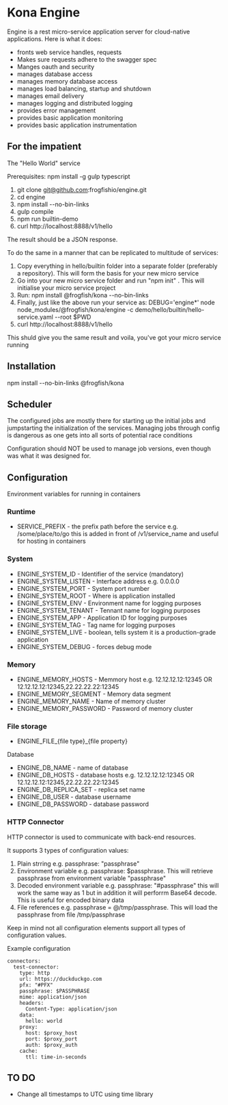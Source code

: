 # Kona Engine

Engine is a rest micro-service application server for cloud-native applications. Here is what it does:

- fronts web service handles, requests
- Makes sure requests adhere to the swagger spec
- Manges oauth and security
- manages database access
- manages memory database access
- manages load balancing, startup and shutdown
- manages email delivery
- manages logging and distributed logging
- provides error management
- provides basic application monitoring
- provides basic application instrumentation


## For the impatient

The "Hello World" service

Prerequisites: npm install -g gulp typescript

1. git clone git@github.com:frogfishio/engine.git
2. cd engine
3. npm install --no-bin-links
4. gulp compile
5. npm run builtin-demo
6. curl http://localhost:8888/v1/hello

The result should be a JSON response.

To do the same in a manner that can be replicated to multitude of services:

1. Copy everything in hello/builtin folder into a separate folder (preferably a repository). This will form the basis for your new micro service
2. Go into your new micro service folder and run "npm init" . This will initialise your micro service project
4. Run: npm install @frogfish/kona --no-bin-links
5. Finally, just like the above run your service as: DEBUG='engine\*' node node_modules/@frogfish/kona/engine -c demo/hello/builtin/hello-service.yaml --root \$PWD
6. curl http://localhost:8888/v1/hello

This shuld give you the same result and voila, you've got your micro service running

## Installation

npm install --no-bin-links @frogfish/kona

## Scheduler

The configured jobs are mostly there for starting up the initial jobs and jumpstarting
the initialization of the services. Managing jobs through config is dangerous as one
gets into all sorts of potential race conditions

Configuration should NOT be used to manage job versions, even though was what it was
designed for.

## Configuration

Environment variables for running in containers

### Runtime
- SERVICE_PREFIX - the prefix path before the service e.g. /some/place/to/go this is added
  in front of /v1/service_name and useful for hosting in containers

### System
- ENGINE_SYSTEM_ID - Identifier of the service (mandatory)
- ENGINE_SYSTEM_LISTEN - Interface address e.g. 0.0.0.0
- ENGINE_SYSTEM_PORT - System port number
- ENGINE_SYSTEM_ROOT - Where is application installed
- ENGINE_SYSTEM_ENV - Environment name for logging purposes
- ENGINE_SYSTEM_TENANT - Tennant name for logging purposes
- ENGINE_SYSTEM_APP - Application ID for logging purposes
- ENGINE_SYSTEM_TAG - Tag name for logging purposes
- ENGINE_SYSTEM_LIVE - boolean, tells system it is a production-grade application
- ENGINE_SYSTEM_DEBUG - forces debug mode

### Memory
- ENGINE_MEMORY_HOSTS - Memmory host e.g. 12.12.12.12:12345 OR 12.12.12.12:12345,22.22.22.22:12345
- ENGINE_MEMORY_SEGMENT - Memory data segment
- ENGINE_MEMORY_NAME - Name of memory cluster
- ENGINE_MEMORY_PASSWORD - Password of memory cluster

### File storage
- ENGINE_FILE_{file type}_{file property}

Database
- ENGINE_DB_NAME - name of database
- ENGINE_DB_HOSTS - database hosts e.g. 12.12.12.12:12345 OR 12.12.12.12:12345,22.22.22.22:12345
- ENGINE_DB_REPLICA_SET - replica set name
- ENGINE_DB_USER - database username
- ENGINE_DB_PASSWORD - database password

### HTTP Connector

HTTP connector is used to communicate with back-end resources.

It supports 3 types of configuration values:

1. Plain strring e.g. passphrase: "passphrase"
2. Environment variable e.g. passphrase: $passphrase. This will retrieve passphrase from environment variable "passphrase"
3. Decoded environment variable e.g. passphrase: "#passphrase" this will work the same way as 1 but in addition it will perforrm Base64 decode. This is useful for encoded binary data
4. File references e.g. passphrase = @/tmp/passphrase. This will load the passphrase from file /tmp/passphrase

Keep in mind not all configuration elements support all types of configuration values.

Example configuration
```
connectors:
  test-connector:
    type: http
    url: https://duckduckgo.com
    pfx: "#PFX"
    passphrase: $PASSPHRASE
    mime: application/json
    headers:
      Content-Type: application/json
    data:
      hello: world
    proxy:
      host: $proxy_host
      port: $proxy_port
      auth: $proxy_auth
    cache:
      ttl: time-in-seconds
```

## TO DO

- Change all timestamps to UTC using time library

